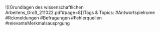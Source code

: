 
![[Grundlagen des wissenschaftlichen Arbeitens_Groß_211022.pdf#page=8]]Tags & Topics:
   #Antwortspielrume
   #Rckmeldungen
   #Befragungen
   #Fehlerquellen
   #relevanteMerkmalsausprgung